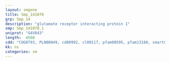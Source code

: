 ```yaml
---
layout: smgene
title: Smp_141070
grp: Smp_14
description: "glutamate receptor interacting protein 1"
smp: Smp_141070.1
uniprot: "G4V843"
length:  4560
cdd: "COG0793, PLN00049, cd00992, cl00117, pfam00595, pfam13180, smart00228"
kk: ns
categories: sm
---
```

